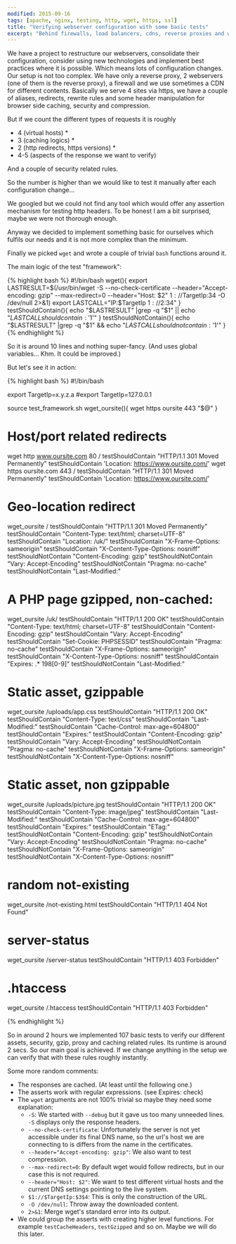 ```yaml
---
modified: 2015-09-16
tags: [apache, nginx, testing, http, wget, https, ssl]
title: "Verifying webserver configuration with some basic tests"
excerpt: "Behind firewalls, load balancers, cdns, reverse proxies and with a not totally simple webserver configuration, it can quite be hard to verify all the different locations, virtual hosts, aliases, rewrites."
---
```


We have a project to restructure our webservers, consolidate their configuration, consider using new technologies and implement
best practices where it is possible.
Which means lots of configuration changes.
Our setup is not too complex. We have only a reverse proxy, 2 webservers (one of them is the reverse proxy), a firewall and we use sometimes
a CDN for different contents. Basically we serve 4 sites via https, we have a couple of aliases, redirects, rewrite rules and some
header manipulation for browser side caching, security and compression.

But if we count the different types of requests it is roughly

 * 4 (virtual hosts) *
 * 3 (caching logics) *
 * 2 (http redirects, https versions) *
 * 4-5 (aspects of the response we want to verify)

And a couple of security related rules.

So the number is higher than we would like to test it manually after each configuration change...

We googled but we could not find any tool which would offer any assertion mechanism for testing http headers.
To be honest I am a bit surprised, maybe we were not thorough enough.

Anyway we decided to implement something basic for ourselves which fulfils our needs and it is not more complex than the minimum.

Finally we picked `wget` and wrote a couple of trivial `bash` functions around it.

The main logic of the test "framework":

{% highlight bash %}
#!/bin/bash
wget(){
  export LASTRESULT=$(/usr/bin/wget -S --no-check-certificate --header="Accept-encoding: gzip" --max-redirect=0 --header="Host: $2" $1://$TargetIp:$3$4 -O /dev/null 2>&1)
  export LASTCALL="IP:$TargetIp $1://$2:$3$4"
}
testShouldContain(){
  echo "$LASTRESULT" |grep -q "$1" || echo "$LASTCALL should contain: '$1'"
}
testShouldNotContain(){
  echo "$LASTRESULT" |grep -q "$1" && echo "$LASTCALL should not contain: '$1'"
}
{% endhighlight %}

So it is around 10 lines and nothing super-fancy. (And uses global variables... Khm. It could be improved.)

But let's see it in action:

{% highlight bash %}
#!/bin/bash

export TargetIp=x.y.z.a
#export TargetIp=127.0.0.1

source test_framework.sh
wget_oursite(){
  wget https oursite 443 "$@"
}

# Host/port related redirects
wget http www.oursite.com 80 /
testShouldContain "HTTP/1.1 301 Moved Permanently"
testShouldContain 'Location: https://www.oursite.com/'
wget https oursite.com 443 /
testShouldContain "HTTP/1.1 301 Moved Permanently"
testShouldContain 'Location: https://www.oursite.com/'

# Geo-location redirect
wget_oursite /
testShouldContain "HTTP/1.1 301 Moved Permanently"
testShouldContain "Content-Type: text/html; charset=UTF-8"
testShouldContain "Location: /uk/"
testShouldContain "X-Frame-Options: sameorigin"
testShouldContain "X-Content-Type-Options: nosniff"
testShouldNotContain "Content-Encoding: gzip"
testShouldNotContain "Vary: Accept-Encoding"
testShouldNotContain "Pragma: no-cache"
testShouldNotContain "Last-Modified:"

# A PHP page gzipped, non-cached:
wget_oursite /uk/
testShouldContain "HTTP/1.1 200 OK"
testShouldContain "Content-Type: text/html; charset=UTF-8"
testShouldContain "Content-Encoding: gzip"
testShouldContain "Vary: Accept-Encoding"
testShouldContain "Set-Cookie: PHPSESSID"
testShouldContain "Pragma: no-cache"
testShouldContain "X-Frame-Options: sameorigin"
testShouldContain "X-Content-Type-Options: nosniff"
testShouldContain "Expires: .* 198[0-9]"
testShouldNotContain "Last-Modified:"

# Static asset, gzippable
wget_oursite /uploads/app.css
testShouldContain "HTTP/1.1 200 OK"
testShouldContain "Content-Type: text/css"
testShouldContain "Last-Modified:"
testShouldContain "Cache-Control: max-age=604800"
testShouldContain "Expires:"
testShouldContain "Content-Encoding: gzip"
testShouldContain "Vary: Accept-Encoding"
testShouldNotContain "Pragma: no-cache"
testShouldNotContain "X-Frame-Options: sameorigin"
testShouldNotContain "X-Content-Type-Options: nosniff"

# Static asset, non gzippable
wget_oursite /uploads/picture.jpg
testShouldContain "HTTP/1.1 200 OK"
testShouldContain "Content-Type: image/jpeg"
testShouldContain "Last-Modified:"
testShouldContain "Cache-Control: max-age=604800"
testShouldContain "Expires:"
testShouldContain "ETag:"
testShouldNotContain "Content-Encoding: gzip"
testShouldNotContain "Vary: Accept-Encoding"
testShouldNotContain "Pragma: no-cache"
testShouldNotContain "X-Frame-Options: sameorigin"
testShouldNotContain "X-Content-Type-Options: nosniff"

# random not-existing
wget_oursite /not-existing.html
testShouldContain "HTTP/1.1 404 Not Found"

# server-status
wget_oursite /server-status
testShouldContain "HTTP/1.1 403 Forbidden"

# .htaccess
wget_oursite /.htaccess
testShouldContain "HTTP/1.1 403 Forbidden"

{% endhighlight %}

So in around 2 hours we implemented 107 basic tests to verify our different assets, security, gzip, proxy and caching related rules.
Its runtime is around 2 secs.
So our main goal is achieved. If we change anything in the setup we can verify that with these rules roughly instantly.

Some more random comments:

 * The responses are cached. (At least until the following one.)
 * The asserts work with regular expressions. (see Expires: check)
 * The `wget` arguments are not 100% trivial so maybe they need some explanation:
   * `-S`: We started with `--debug` but it gave us too many unneeded lines. `-S` displays only the response headers.
   * `--no-check-certificate`: Unfortunately the server is not yet accessible under its final DNS name, so the url's host we are connecting to is differs from the name in the certificates.
   * `--header="Accept-encoding: gzip"`: We also want to test compression.
   * `--max-redirect=0`: By default wget would follow redirects, but in our case this is not required.
   * `--header="Host: $2"`: We want to test different virtual hosts and the current DNS settings pointing to the live system.
   * `$1://$TargetIp:$3$4`: This is only the construction of the URL.
   * `-O /dev/null`: Throw away the downloaded content.
   * `2>&1`: Merge wget's standard error into its output.
 * We could group the asserts with creating higher level functions. For example `testCacheHeaders`, `testGzipped` and so on.
   Maybe we will do this later.
